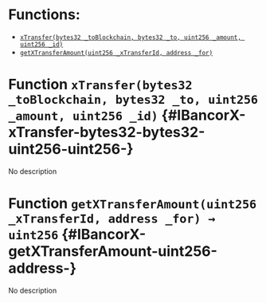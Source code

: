 

# Functions:
- [`xTransfer(bytes32 _toBlockchain, bytes32 _to, uint256 _amount, uint256 _id)`](#IBancorX-xTransfer-bytes32-bytes32-uint256-uint256-)
- [`getXTransferAmount(uint256 _xTransferId, address _for)`](#IBancorX-getXTransferAmount-uint256-address-)



# Function `xTransfer(bytes32 _toBlockchain, bytes32 _to, uint256 _amount, uint256 _id)` {#IBancorX-xTransfer-bytes32-bytes32-uint256-uint256-}
No description


# Function `getXTransferAmount(uint256 _xTransferId, address _for) → uint256` {#IBancorX-getXTransferAmount-uint256-address-}
No description


